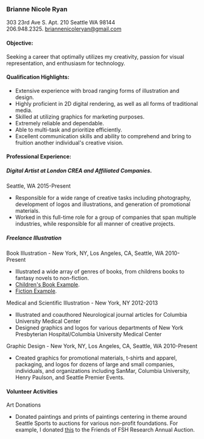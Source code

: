 ### Brianne Nicole Ryan

303 23rd Ave S. Apt. 210 Seattle WA 98144  
206.948.2325. 
briannenicoleryan@gmail.com

#### Objective:

Seeking a career that optimally utilizes my creativity, passion for visual representation, and enthusiasm for technology.

#### Qualification Highlights:

* Extensive experience with broad ranging forms of illustration and design.
* Highly proficient in 2D digital rendering, as well as all forms of traditional media.
* Skilled at utilizing graphics for marketing purposes.
* Extremely reliable and dependable. 
* Able to multi-task and prioritize efficiently. 
* Excellent communication skills and ability to comprehend and bring to fruition another individual's creative vision.

#### Professional Experience: 

##### Digital Artist at London CREA and Affiliated Companies. 
Seattle, WA 2015-Present

* Responsible for a wide range of creative tasks including photography, development of logos and illustrations, and generation of promotional materials. 
* Worked in this full-time role for a group of companies that span multiple industries, while responsible for all manner of creative projects. 

##### Freelance Illustration

Book Illustration - New York, NY, Los Angeles, CA, Seattle, WA 2010-Present
* Illustrated a wide array of genres of books, from childrens books to fantasy novels to non-fiction.
* [Children's Book Example](https://www.amazon.com/Hudsons-Tales-Adventures-Brother-Hudson/dp/0692204040). 
* [Fiction Example](https://www.amazon.com/dp/B018GEKCE0/ref=rdr_kindle_ext_tmb). 

Medical and Scientific Illustration - New York, NY 2012-2013  
* Illustrated and coauthored Neurological journal articles for Columbia University Medical Center
* Designed graphics and logos for various departments of New York Presbyterian Hospital/Columbia University Medical Center

Graphic Design - New York, NY, Los Angeles, CA, Seattle, WA 2010-Present
* Created graphics for promotional materials, t-shirts and apparel, packaging, and logos for dozens of large and small companies, individuals, and organizations including SanMar, Columbia University, Henry Paulson, and Seattle Premier Events. 

#### Volunteer Activities

Art Donations
* Donated paintings and prints of paintings centering in theme around Seattle Sports to auctions for various non-profit foundations. For example, I donated [this](http://nebula.wsimg.com/507a0f66abb9084a50d3ca5cd27ce192?AccessKeyId=F097E11996A8D1978335&disposition=0&alloworigin=1) to the Friends of FSH Research Annual Auction. 


